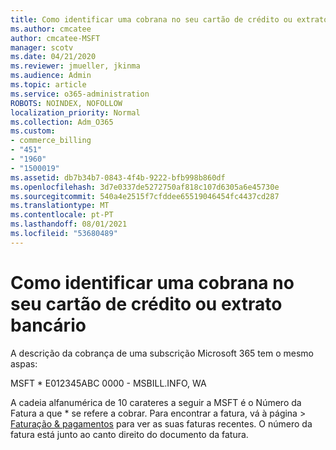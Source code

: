```yaml
---
title: Como identificar uma cobrana no seu cartão de crédito ou extrato bancário
ms.author: cmcatee
author: cmcatee-MSFT
manager: scotv
ms.date: 04/21/2020
ms.reviewer: jmueller, jkinma
ms.audience: Admin
ms.topic: article
ms.service: o365-administration
ROBOTS: NOINDEX, NOFOLLOW
localization_priority: Normal
ms.collection: Adm_O365
ms.custom:
- commerce_billing
- "451"
- "1960"
- "1500019"
ms.assetid: db7b34b7-0843-4f4b-9222-bfb998b860df
ms.openlocfilehash: 3d7e0337de5272750af818c107d6305a6e45730e
ms.sourcegitcommit: 540a4e2515f7cfddee65519046454fc4437cd287
ms.translationtype: MT
ms.contentlocale: pt-PT
ms.lasthandoff: 08/01/2021
ms.locfileid: "53680489"
---
```

# <a name="how-to-identify-a-charge-on-your-credit-card-or-bank-statement"></a>Como identificar uma cobrana no seu cartão de crédito ou extrato bancário

A descrição da cobrança de uma subscrição Microsoft 365 tem o mesmo aspas:
  
MSFT \* E012345ABC 0000 - MSBILL.INFO, WA
  
A cadeia alfanumérica de 10 carateres a seguir a MSFT é o Número da Fatura a que \* se refere a cobrar. Para encontrar a fatura, vá à página  \> [Faturação & pagamentos](https://go.microsoft.com/fwlink/p/?linkid=848039) para ver as suas faturas recentes. O número da fatura está junto ao canto direito do documento da fatura.